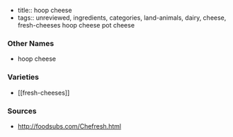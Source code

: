 - title:: hoop cheese
- tags:: unreviewed, ingredients, categories, land-animals, dairy, cheese, fresh-cheeses
hoop cheese pot cheese

### Other Names

* hoop cheese

### Varieties

* [[fresh-cheeses]]

### Sources
* http://foodsubs.com/Chefresh.html
